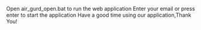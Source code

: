 Open air_gurd_open.bat to run the web application
Enter your email or press enter to start the application
Have a good time using our application,Thank You!

